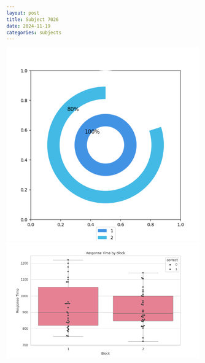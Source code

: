 ```yaml
---
layout: post
title: Subject 7026
date: 2024-11-19
categories: subjects
---
```


![](data/7026/run-7/7026__acc_test.png)
![](data/7026/run-7/7026_rt.png)
